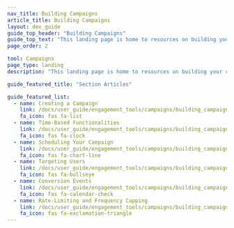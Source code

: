 ```yaml
---
nav_title: Building Campaigns
article_title: Building Campaigns
layout: dev_guide
guide_top_header: "Building Campaigns"
guide_top_text: "This landing page is home to resources on building your campaigns. After you've created your <a href='/docs/user_guide/engagement_tools/segments/'>segments</a>, use the resources here to set up your campaign and learn about the different options available."
page_order: 2

tool: Campaigns
page_type: landing
description: "This landing page is home to resources on building your campaigns. Here you can find resources on how to set up your campaign and the different options available."

guide_featured_title: "Section Articles"

guide_featured_list:
  - name: Creating a Campaign
    link: /docs/user_guide/engagement_tools/campaigns/building_campaigns/creating_campaign/
    fa_icon: fas fa-list
  - name: Time-Based Functionalities
    link: /docs/user_guide/engagement_tools/campaigns/building_campaigns/time_based_campaign/
    fa_icon: fas fa-clock
  - name: Scheduling Your Campaign
    link: /docs/user_guide/engagement_tools/campaigns/building_campaigns/delivery_types/
    fa_icon: fas fa-chart-line
  - name: Targeting Users
    link: /docs/user_guide/engagement_tools/campaigns/building_campaigns/targeting_users/
    fa_icon: fas fa-bullseye
  - name: Conversion Events
    link: /docs/user_guide/engagement_tools/campaigns/building_campaigns/conversion_events/
    fa_icon: fas fa-calendar-check
  - name: Rate-Limiting and Frequency Capping
    link: /docs/user_guide/engagement_tools/campaigns/building_campaigns/rate-limiting/
    fa_icon: fas fa-exclamation-triangle
---
```

